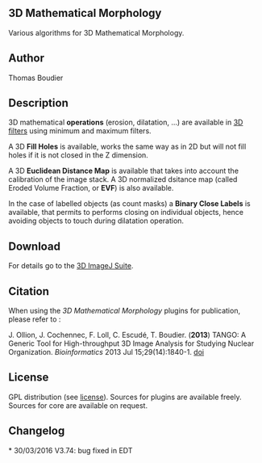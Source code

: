 ## 3D Mathematical Morphology

Various algorithms for 3D Mathematical Morphology.

## Author

Thomas Boudier

## Description

3D mathematical **operations** (erosion, dilatation, \...) are available
in [3D filters](/plugin/filter/3d_filters/start) using minimum and
maximum filters.

A 3D **Fill Holes** is available, works the same way as in 2D but will
not fill holes if it is not closed in the Z dimension.

A 3D **Euclidean Distance Map** is available that takes into account the
calibration of the image stack. A 3D normalized dsitance map (called
Eroded Volume Fraction, or **EVF**) is also available.

In the case of labelled objects (as count masks) a **Binary Close
Labels** is available, that permits to performs closing on individual
objects, hence avoiding objects to touch during dilatation operation.

## Download

For details go to the [3D ImageJ
Suite](/plugin/stacks/3d_ij_suite/start).

## Citation

When using the *3D Mathematical Morphology* plugins for publication,
please refer to :

J. Ollion, J. Cochennec, F. Loll, C. Escudé, T. Boudier. (**2013**)
TANGO: A Generic Tool for High-throughput 3D Image Analysis for Studying
Nuclear Organization. *Bioinformatics* 2013 Jul 15;29(14):1840-1.
[doi](http://dx.doi.org/10.1093/bioinformatics/btt276)

## License

GPL distribution (see [license](http://www.cecill.info/index.en.html)).
Sources for plugins are available freely. Sources for core are available
on request.

## Changelog

\* 30/03/2016 V3.74: bug fixed in EDT
